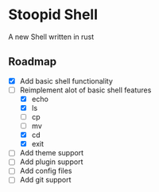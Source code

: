 # Stoopid Shell

A new Shell written in rust

## Roadmap

- [X] Add basic shell functionality
- [ ] Reimplement alot of basic shell features
  - [X] echo
  - [X] ls
  - [ ] cp
  - [ ] mv
  - [X] cd
  - [X] exit
- [ ] Add theme support
- [ ] Add plugin support
- [ ] Add config files
- [ ] Add git support
